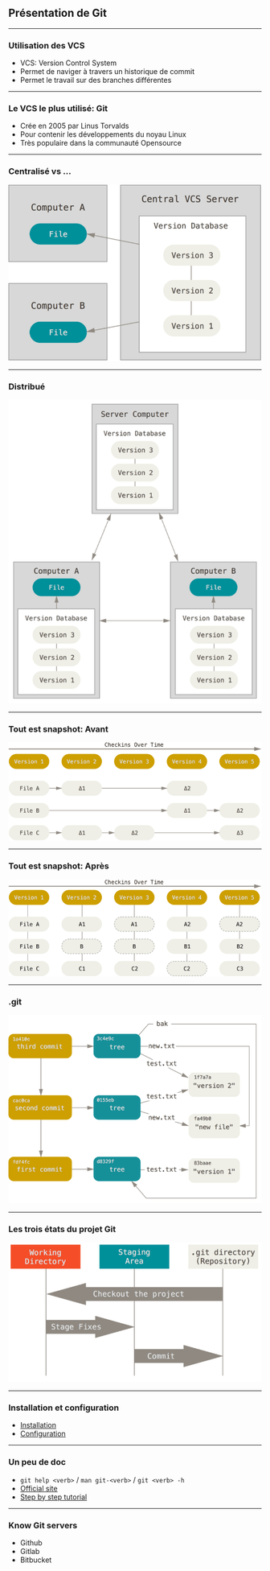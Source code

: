 ## Présentation de Git

----

### Utilisation des VCS

* VCS: Version Control System
* Permet de naviger à travers un historique de commit
* Permet le travail sur des branches différentes

----

### Le VCS le plus utilisé: Git

* Crée en 2005 par Linus Torvalds
* Pour contenir les développements du noyau Linux
* Très populaire dans la communauté Opensource 

----

### Centralisé vs ...
<img src="images/centralized.png" style="background:none; border:none; box-shadow:none;"/>

----

### Distribué
<img src="images/distributed.png" style="background:none; border:none; box-shadow:none;"/>

----

### Tout est snapshot: Avant
<img src="images/deltas.png" style="background:none; border:none; box-shadow:none;"/>

----

### Tout est snapshot: Après
<img src="images/snapshots.png" style="background:none; border:none; box-shadow:none;"/>

----

### .git
<img src="images/object-graph.png" style="background:none; border:none; box-shadow:none;"/>

----

### Les trois états du projet Git
<img src="images/areas.png" style="background:none; border:none; box-shadow:none;"/>

----

### Installation et configuration
* [Installation](https://git-scm.com/book/en/v2/Getting-Started-Installing-Git)
* [Configuration](https://git-scm.com/book/en/v2/Getting-Started-First-Time-Git-Setup)

----

### Un peu de doc

* `git help <verb>` / `man git-<verb>` / `git <verb> -h`
* [Official site](https://git-scm.com/book/en/v2)
* [Step by step tutorial](https://www.atlassian.com/git/tutorials/what-is-git)

----

### Know Git servers

* Github
* Gitlab
* Bitbucket

